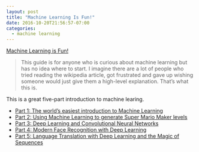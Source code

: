 ```yaml
---
layout: post
title: "Machine Learning Is Fun!"
date: 2016-10-20T21:56:57-07:00
categories:
  - machine learning
---
```


[Machine Learning is Fun!](https://medium.com/@ageitgey/machine-learning-is-fun-80ea3ec3c471#.mvx3h7e3z)

> This guide is for anyone who is curious about machine learning but has no idea where to start. I imagine there are a lot of people who tried reading the wikipedia article, got frustrated and gave up wishing someone would just give them a high-level explanation. That’s what this is.

This is a great five-part introduction to machine learing.

- [Part 1: The world’s easiest introduction to Machine Learning](https://medium.com/@ageitgey/machine-learning-is-fun-80ea3ec3c471#.mvx3h7e3z)
- [Part 2: Using Machine Learning to generate Super Mario Maker levels](https://medium.com/@ageitgey/machine-learning-is-fun-part-2-a26a10b68df3#.wind2bgyw)
- [Part 3: Deep Learning and Convolutional Neural Networks](https://medium.com/@ageitgey/machine-learning-is-fun-part-3-deep-learning-and-convolutional-neural-networks-f40359318721#.lye06t2ke)
- [Part 4: Modern Face Recognition with Deep Learning](https://medium.com/@ageitgey/machine-learning-is-fun-part-4-modern-face-recognition-with-deep-learning-c3cffc121d78#.4j8fd3fxy)
- [Part 5: Language Translation with Deep Learning and the Magic of Sequences](https://medium.com/@ageitgey/machine-learning-is-fun-part-5-language-translation-with-deep-learning-and-the-magic-of-sequences-2ace0acca0aa#.p1u8uzazg)
